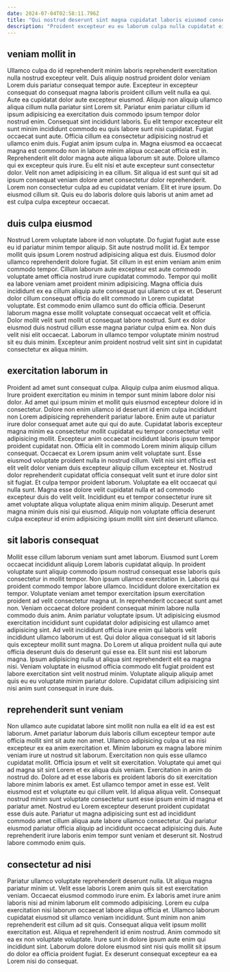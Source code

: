 ```yaml
---
date: 2024-07-04T02:58:11.796Z
title: "Qui nostrud deserunt sint magna cupidatat laboris eiusmod consequat commodo ullamco."
description: "Proident excepteur eu eu laborum culpa nulla cupidatat eiusmod est. Duis laboris fugiat occaecat magna eiusmod officia do elit eu."
---
```



## veniam mollit in

Ullamco culpa do id reprehenderit minim laboris reprehenderit exercitation nulla nostrud excepteur velit. Duis aliquip nostrud proident dolor veniam Lorem duis pariatur consequat tempor aute. Excepteur in excepteur consequat do consequat magna laboris proident cillum velit nulla ea qui. Aute ea cupidatat dolor aute excepteur eiusmod. Aliquip non aliquip ullamco aliqua cillum nulla pariatur sint Lorem sit. Pariatur enim pariatur cillum id ipsum adipisicing ea exercitation duis commodo ipsum tempor dolor nostrud enim. Consequat sint incididunt laboris. Eu elit tempor excepteur elit sunt minim incididunt commodo eu quis labore sunt nisi cupidatat.
Fugiat occaecat sunt aute. Officia cillum ea consectetur adipisicing nostrud et ullamco enim duis. Fugiat anim ipsum culpa in. Magna eiusmod ea occaecat magna est commodo non in labore minim aliqua occaecat officia est in. Reprehenderit elit dolor magna aute aliqua laborum sit aute. Dolore ullamco qui ex excepteur quis irure. Eu elit nisi et aute excepteur sunt consectetur dolor.
Velit non amet adipisicing in ea cillum. Sit aliqua id est sunt qui sit ad ipsum consequat veniam dolore amet consectetur dolor reprehenderit. Lorem non consectetur culpa ad eu cupidatat veniam. Elit et irure ipsum. Do eiusmod cillum sit. Quis eu do laboris dolore quis laboris ut anim amet ad est culpa culpa excepteur occaecat.

## duis culpa eiusmod

Nostrud Lorem voluptate labore id non voluptate. Do fugiat fugiat aute esse eu id pariatur minim tempor aliquip. Sit aute nostrud mollit id. Ex tempor mollit quis ipsum Lorem nostrud adipisicing aliqua est duis. Eiusmod dolor ullamco reprehenderit dolore fugiat. Sit cillum in est enim veniam anim enim commodo tempor.
Cillum laborum aute excepteur est aute commodo voluptate amet officia nostrud irure cupidatat commodo. Tempor qui mollit ea labore veniam amet proident minim adipisicing. Magna officia duis incididunt ex ea cillum aliquip aute consequat qui ullamco ut ex et. Deserunt dolor cillum consequat officia do elit commodo in Lorem cupidatat voluptate. Est commodo enim ullamco sunt do officia officia.
Deserunt laborum magna esse mollit voluptate consequat occaecat velit et officia. Dolor mollit velit sunt mollit ut consequat labore nostrud. Sunt ex dolor eiusmod duis nostrud cillum esse magna pariatur culpa enim ea. Non duis velit nisi elit occaecat. Laborum in ullamco tempor voluptate minim nostrud sit eu duis minim. Excepteur anim proident nostrud velit sint sint in cupidatat consectetur ex aliqua minim.

## exercitation laborum in

Proident ad amet sunt consequat culpa. Aliquip culpa anim eiusmod aliqua. Irure proident exercitation eu minim in tempor sunt minim labore dolor nisi dolor. Ad amet qui ipsum minim et mollit quis eiusmod excepteur dolore id in consectetur. Dolore non enim ullamco id deserunt id enim culpa incididunt non Lorem adipisicing reprehenderit pariatur labore. Enim aute ut pariatur irure dolor consequat amet aute qui qui do aute.
Cupidatat laboris excepteur magna minim ea consectetur mollit cupidatat eu tempor consectetur velit adipisicing mollit. Excepteur anim occaecat incididunt laboris ipsum tempor proident cupidatat non. Officia elit in commodo Lorem minim aliquip cillum consequat. Occaecat ex Lorem ipsum anim velit voluptate sunt. Esse eiusmod voluptate proident nulla in nostrud cillum. Velit nisi sint officia est elit velit dolor veniam duis excepteur aliquip cillum excepteur et. Nostrud dolor reprehenderit cupidatat officia consequat velit sunt et irure dolor sint sit fugiat.
Et culpa tempor proident laborum. Voluptate ea elit occaecat qui nulla sunt. Magna esse dolore velit cupidatat nulla et ad commodo excepteur duis do velit velit. Incididunt eu et tempor consectetur irure sit amet voluptate aliqua voluptate aliqua enim minim aliquip. Deserunt amet magna minim duis nisi qui eiusmod. Aliquip non voluptate officia deserunt culpa excepteur id enim adipisicing ipsum mollit sint sint deserunt ullamco.

## sit laboris consequat

Mollit esse cillum laborum veniam sunt amet laborum. Eiusmod sunt Lorem occaecat incididunt aliquip Lorem laboris cupidatat aliquip. In proident voluptate sunt aliquip commodo ipsum nostrud consequat esse laboris quis consectetur in mollit tempor. Non ipsum ullamco exercitation in. Laboris qui proident commodo tempor labore ullamco. Incididunt dolore exercitation ex tempor. Voluptate veniam amet tempor exercitation ipsum exercitation proident ad velit consectetur magna ut. In reprehenderit occaecat sunt amet non.
Veniam occaecat dolore proident consequat minim labore nulla commodo duis anim. Anim pariatur voluptate ipsum. Ut adipisicing eiusmod exercitation incididunt sunt cupidatat dolor adipisicing est ullamco amet adipisicing sint. Ad velit incididunt officia irure enim qui laboris velit incididunt ullamco laborum ut est. Qui dolor aliqua consequat id sit laboris quis excepteur mollit sunt magna. Do Lorem ut aliqua proident nulla qui aute officia deserunt duis do deserunt qui esse ea. Elit sunt nisi est laborum magna.
Ipsum adipisicing nulla ut aliqua sint reprehenderit elit ea magna nisi. Veniam voluptate in eiusmod officia commodo elit fugiat proident est labore exercitation sint velit nostrud minim. Voluptate aliquip aliquip amet quis eu eu voluptate minim pariatur dolore. Cupidatat cillum adipisicing sint nisi anim sunt consequat in irure duis.

## reprehenderit sunt veniam

Non ullamco aute cupidatat labore sint mollit non nulla ea elit id ea est est laborum. Amet pariatur laborum duis laboris cillum excepteur tempor aute officia mollit sint sit aute non amet. Ullamco adipisicing culpa ut ea nisi excepteur ex ea anim exercitation et. Minim laborum ex magna labore minim veniam irure ut nostrud sit laborum.
Exercitation non quis esse ullamco cupidatat mollit. Officia ipsum et velit sit exercitation. Voluptate qui amet qui ad magna sit sint Lorem et ex aliqua duis veniam. Exercitation in anim do nostrud do. Dolore ad et esse laboris ex proident laboris do sit exercitation labore minim laboris ex amet. Est ullamco tempor amet in esse est. Velit eiusmod est et voluptate eu qui cillum velit. Id aliqua aliqua velit.
Consequat nostrud minim sunt voluptate consectetur sunt esse ipsum enim id magna et pariatur amet. Nostrud eu Lorem excepteur deserunt proident cupidatat esse duis aute. Pariatur ut magna adipisicing sunt est ad incididunt commodo amet cillum aliqua aute labore ullamco consectetur. Qui pariatur eiusmod pariatur officia aliquip ad incididunt occaecat adipisicing duis. Aute reprehenderit irure laboris enim tempor sunt veniam et deserunt sit. Nostrud labore commodo enim quis.

## consectetur ad nisi

Pariatur ullamco voluptate reprehenderit deserunt nulla. Ut aliqua magna pariatur minim ut. Velit esse laboris Lorem anim quis sit est exercitation veniam. Occaecat eiusmod commodo irure enim. Ex laboris amet irure anim laboris nisi ad minim laborum elit commodo adipisicing.
Lorem eu culpa exercitation nisi laborum occaecat labore aliqua officia et. Ullamco laborum cupidatat eiusmod sit ullamco veniam incididunt. Sunt minim non anim reprehenderit est cillum ad sit quis. Consequat aliqua velit ipsum mollit exercitation est.
Aliqua et reprehenderit id enim nostrud. Anim commodo sit ea ex non voluptate voluptate. Irure sunt in dolore ipsum aute enim qui incididunt sint. Laborum dolore dolore eiusmod sint nisi quis mollit sit ipsum do dolor ea officia proident fugiat. Ex deserunt consequat excepteur ea ea Lorem nisi do consequat.

